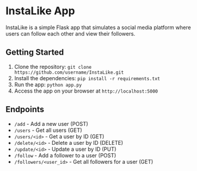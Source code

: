 # InstaLike App

InstaLike is a simple Flask app that simulates a social media platform where users can follow each other and view their followers.

## Getting Started

1. Clone the repository: `git clone https://github.com/username/InstaLike.git`
2. Install the dependencies: `pip install -r requirements.txt`
3. Run the app: `python app.py`
4. Access the app on your browser at `http://localhost:5000`

## Endpoints

- `/add` - Add a new user (POST)
- `/users` - Get all users (GET)
- `/users/<id>` - Get a user by ID (GET)
- `/delete/<id>` - Delete a user by ID (DELETE)
- `/update/<id>` - Update a user by ID (PUT)
- `/follow` - Add a follower to a user (POST)
- `/followers/<user_id>` - Get all followers for a user (GET)

<!-- implement logging, model package for data class, db package for database operations and use environment variable for configuring the credentials   --> 
<!-- implement data serailization for json in data class itself  --> 
<!-- data class wizard, wsgi, greenlet -->
<!-- profiling , uniqueness , completness, distinctness, different termonology of profiling  --> 

